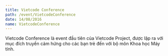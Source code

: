 ```yaml
---
title: Vietcode Conference
path: /event/VietcodeConference
date: 14/08/2016
name: VietcodeConference
---
```


Vietcode Conference là event đầu tiên của Vietcode Project, được lập ra với mục đích truyền cảm hứng cho các bạn trẻ đến với bộ môn Khoa học Máy tính.
